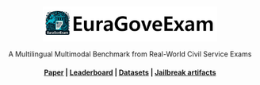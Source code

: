 

<div align="center">
  <img src="icon.jpg" alt="Image" style="width: 70%;" />
</div>

<p align="center">
    <p align="center">A Multilingual Multimodal Benchmark from Real-World
Civil Service Exams
    <br>
</p>


<h4 align="center">
    <a href="https://arxiv.org/abs/2404.01318" target="_blank">Paper</a> |
    <a href="https://jailbreakbench.github.io/"target="_blank">Leaderboard</a> |
    <a href="https://huggingface.co/datasets/JailbreakBench/JBB-Behaviors" target="_blank">Datasets</a> |
    <a href="https://github.com/JailbreakBench/artifacts" target="_blank">Jailbreak artifacts</a>
</h4>


